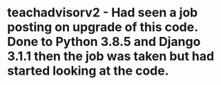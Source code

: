 # teachadvisorv2 - Had seen a job posting on upgrade of this code. Done to Python 3.8.5 and Django 3.1.1 then the job was taken but had started looking at the code.
